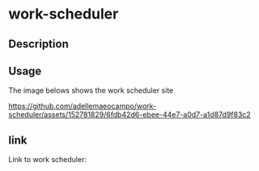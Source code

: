 # work-scheduler

## Description



## Usage

The image belows shows the work scheduler site

https://github.com/adellemaeocampo/work-scheduler/assets/152781829/6fdb42d6-ebee-44e7-a0d7-a1d87d9f83c2





## link

Link to work scheduler: 
